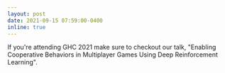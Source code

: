 ```yaml
---
layout: post
date: 2021-09-15 07:59:00-0400
inline: true
---
```


If you're attending GHC 2021 make sure to checkout our talk, "Enabling Cooperative Behaviors in Multiplayer Games Using Deep Reinforcement Learning".
